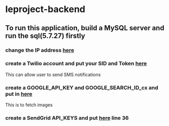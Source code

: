 # Ieproject-backend
## To run this application, build a MySQL server and run the sql(5.7.27) firstly

### change the IP address [here](https://github.com/hongdaxie/Ieproject-backend/blob/master/src/main/resources/application.properties)

### create a Twilio account and put your SID and Token [here](https://github.com/hongdaxie/Ieproject-backend/blob/master/src/main/resources/application.yml)
This can allow user to send SMS notifications

### create a GOOGLE_API_KEY and GOOGLE_SEARCH_ID_cx and put in [here](https://github.com/hongdaxie/Ieproject-backend/edit/master/src/main/java/com/hongda/googleSearch/CustomerSearch.java)
This is to fetch images

### create a SendGrid API_KEYS and put [here](https://github.com/hongdaxie/Ieproject-backend/blob/master/src/main/java/com/hongda/service/MailService.java) line 36 
